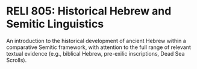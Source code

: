 # RELI 805: Historical Hebrew and Semitic Linguistics

An introduction to the historical development of ancient Hebrew within a comparative Semitic framework, with attention to the full range of relevant textual evidence (e.g., biblical Hebrew, pre-exilic inscriptions, Dead Sea Scrolls).
